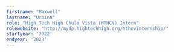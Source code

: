 ```yaml
---
firstname: "Maxwell"
lastname: "Urbina"
role: "High Tech High Chula Vista (HTHCV) Intern"
rolewebsite: "http://mydp.hightechhigh.org/hthcvinternship/"
startyear: '2022'
endyear: '2023'
---
```

